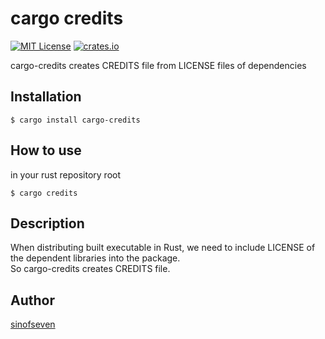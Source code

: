 cargo credits
=======

[![MIT License](http://img.shields.io/badge/license-MIT-blue.svg?style=flat-square)][license]
[![crates.io](https://img.shields.io/crates/v/cargo-credits.svg)](https://crates.io/crates/cargo-credits)

[license]: https://github.com/sinofseven/cargo-credits/blob/master/LICENSE

cargo-credits creates CREDITS file from LICENSE files of dependencies

## Installation

```console
$ cargo install cargo-credits
```

## How to use

in your rust repository root

```console
$ cargo credits
```

## Description

When distributing built executable in Rust, we need to include LICENSE of the dependent
libraries into the package.  
So cargo-credits creates CREDITS file.

## Author

[sinofseven](https://github.com/sinofseven)
